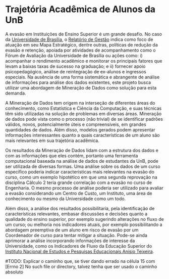 # Trajetória Acadêmica de Alunos da UnB

A evasão em Instituições de Ensino Superior é um grande desafio. No caso da [Universidade de Brasília](https://www.unb.br/), o [Relatório de Gestão](http://www.dpo.unb.br/index.php?option=com_content&view=article&id=46&Itemid=816) indica como foco de atuação em seu Mapa Estratégico, dentre outras,  políticas de redução da evasão e retenção, apoiada por atividades de acompanhamento como o Fórum de Avaliação da Universidade de Brasília ou ações como: i) acompanhar o rendimento acadêmico e monitorar os principais fatores que levam a baixas taxas de sucesso na graduação; e ii) fornecer apoio psicopedagógico, análise de reintegração de ex-alunos e ingressos especiais. Na ausência de uma forma sistemática e abrangente de análise de informações para análise dos dados existentes, este projeto busca utilizar uma abordagem de Mineração de Dados como solução para esta demanda.

A Mineração de Dados tem origem na interseção de diferentes áreas do conhecimento, como Estatística e Ciência da Computação, e suas técnicas têm sido utilizadas na solução de problemas em diversas áreas. Mineração de dados pode vista como o processo (não trivial) de se identificar padrões válidos, novos, potencialmente úteis e compreensíveis, em grandes quantidades de dados. Além disso, modelos gerados podem apresentar informações interessantes quanto a quais características de um aluno são mais relevantes em sua trajetória acadêmica.

Os resultados da Mineração de Dados lidam com a estrutura dos dados e com as informações que eles contém, portanto uma ferramenta computacional baseada na análise de dados de estudantes da UnB, pode ser utilizada de diversas formas. Uma análise sobre os dados de um curso específico poderia indicar  características mais relevantes na evasão do curso, como um exemplo hipotético em que uma segunda reprovação na disciplina Cálculo 2 teria grande correlação com a evasão no curso de Engenharia. O mesmo processo de análise poderia ser utilizado para avaliar a evasão considerando um Centro de Custo, um Instituto, uma área de conhecimento ou mesmo da Universidade como um todo.

Além disso, a análise dos resultados possibilitaria, pela identificação de características relevantes, embasar discussões e decisões quanto a qualidade do ensino superior, por exemplo sugerindo alterações no fluxo de um curso; ou melhoria nos indicadores atuais, por exemplo possibilitando a abordagem preemptiva de um aluno em risco de evasão por um Coordenador de curso para tentar mitigar a situação. Pode-se ainda aprimorar a análise incorporando informações de interesse da Universidade, como os Indicadores de Fluxo da Educação Superior do [Instituto Nacional de Estudos e Pesquisas Educacionais Anísio Teixeira](http://www.inep.gov.br/).

#TODO: Explicar o caminho que, se tiver dando errado na célula 15 com [Errno 2] No such file or directory, talvez tenha que ser usado o caminho absoluto 